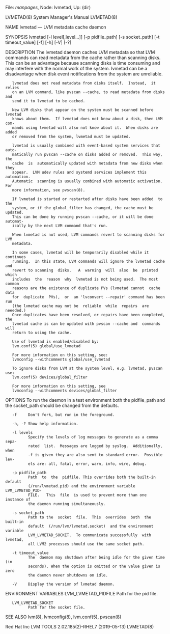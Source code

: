 File: *manpages*,  Node: lvmetad,  Up: (dir)

LVMETAD(8)                  System Manager's Manual                 LVMETAD(8)



NAME
       lvmetad — LVM metadata cache daemon


SYNOPSIS
       lvmetad  [-l  level[,level...]]  [-p pidfile_path] [-s socket_path] [-t
       timeout_value] [-f] [-h] [-V] [-?]


DESCRIPTION
       The lvmetad daemon caches LVM metadata so that LVM  commands  can  read
       metadata  from  the  cache  rather than scanning disks.  This can be an
       advantage because scanning disks is time consuming  and  may  interfere
       with the normal work of the system.  lvmetad can be a disadvantage when
       disk event notifications from the system are unreliable.

       lvmetad does not read metadata from disks itself.  Instead,  it  relies
       on an LVM command, like pvscan --cache, to read metadata from disks and
       send it to lvmetad to be cached.

       New LVM disks that appear on the system must be scanned before  lvmetad
       knows about them.  If lvmetad does not know about a disk, then LVM com‐
       mands using lvmetad will also not know about it.  When disks are  added
       or removed from the system, lvmetad must be updated.

       lvmetad is usually combined with event-based system services that auto‐
       matically run pvscan --cache on disks added or removed.  This way,  the
       cache  is  automatically updated with metadata from new disks when they
       appear.  LVM udev rules and systemd services implement this automation.
       Automatic  scanning is usually combined with automatic activation.  For
       more information, see pvscan(8).

       If lvmetad is started or restarted after disks have been added  to  the
       system, or if the global_filter has changed, the cache must be updated.
       This can be done by running pvscan --cache, or it will be done automat‐
       ically by the next LVM command that's run.

       When lvmetad is not used, LVM commands revert to scanning disks for LVM
       metadata.

       In some cases, lvmetad will be temporarily disabled while it  continues
       running.  In this state, LVM commands will ignore the lvmetad cache and
       revert to scanning  disks.   A  warning  will  also  be  printed  which
       includes  the  reason  why  lvmetad is not being used.  The most common
       reasons are the existence of duplicate PVs (lvmetad cannot  cache  data
       for  duplicate  PVs),  or  an 'lvconvert --repair' command has been run
       (the lvmetad cache may not be  reliable  while  repairs  are  neeeded.)
       Once duplicates have been resolved, or repairs have been completed, the
       lvmetad cache is can be updated with pvscan --cache and  commands  will
       return to using the cache.

       Use of lvmetad is enabled/disabled by:
       lvm.conf(5) global/use_lvmetad

       For more information on this setting, see:
       lvmconfig --withcomments global/use_lvmetad

       To ignore disks from LVM at the system level, e.g. lvmetad, pvscan use:
       lvm.conf(5) devices/global_filter

       For more information on this setting, see
       lvmconfig --withcomments devices/global_filter


OPTIONS
       To  run  the daemon in a test environment both the pidfile_path and the
       socket_path should be changed from the defaults.

       -f     Don't fork, but run in the foreground.

       -h, -? Show help information.

       -l levels
              Specify the levels of log messages to generate as a comma  sepa‐
              rated  list.  Messages are logged by syslog.  Additionally, when
              -f is given they are also sent to standard error.  Possible lev‐
              els are: all, fatal, error, warn, info, wire, debug.

       -p pidfile_path
              Path  to  the  pidfile. This overrides both the built-in default
              (/run/lvmetad.pid) and the environment variable LVM_LVMETAD_PID‐
              FILE.   This  file  is used to prevent more than one instance of
              the daemon running simultaneously.

       -s socket_path
              Path to the  socket  file.  This  overrides  both  the  built-in
              default  (/run/lvm/lvmetad.socket)  and the environment variable
              LVM_LVMETAD_SOCKET.  To communicate successfully  with  lvmetad,
              all LVM2 processes should use the same socket path.

       -t timeout_value
              The  daemon may shutdown after being idle for the given time (in
              seconds). When the option is omitted or the value given is  zero
              the daemon never shutdowns on idle.

       -V     Display the version of lvmetad daemon.

ENVIRONMENT VARIABLES
       LVM_LVMETAD_PIDFILE
              Path for the pid file.

       LVM_LVMETAD_SOCKET
              Path for the socket file.


SEE ALSO
       lvm(8), lvmconfig(8), lvm.conf(5), pvscan(8)



Red Hat Inc        LVM TOOLS 2.02.185(2)-RHEL7 (2019-05-13)         LVMETAD(8)
